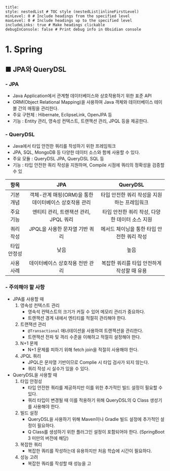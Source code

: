 ```table-of-contents
title: 
style: nestedList # TOC style (nestedList|inlineFirstLevel)
minLevel: 0 # Include headings from the specified level
maxLevel: 0 # Include headings up to the specified level
includeLinks: true # Make headings clickable
debugInConsole: false # Print debug info in Obsidian console
```

# 1. Spring
## ■ JPA와 QueryDSL

### - JPA
- Java Application에서 관계형 데이터베이스와 상호작용하기 위한 표준 API
- ORM(Object Relational Mapping)을 사용하여 Java 객체와 데이터베이스 테이블 간의 매핑을 관리한다.
- 주요 구현체 : Hibernate, EclipseLink, OpenJPA 등
- 기능 : Entity 관리, 영속성 컨텍스트, 트랜잭션 관리, JPQL 등을 제공한다.

### - QueryDSL
- Java에서 타입 안전한 쿼리를 작성하기 위한 프레임워크
- JPA, SQL, MongoDB 등 다양한 데이터 소스와 함께 사용할 수 있다.
- 주요 모듈 : QueryDSL JPA, QueryDSL SQL 등
- 기능 : 타입 안전한 쿼리 작성을 지원하며, Compile 시점에 쿼리의 정확성을 검증할 수 있

|   항목   |               JPA                |          QueryDSL           |
| :----: | :------------------------------: | :-------------------------: |
| 기본 개념  | 객체-관계 매핑(ORM)을 통한 데이터베이스 상호작용 관리 |  타입 안전한 쿼리 작성을 지원하는 프레임워크   |
| 주요 기능  |     엔티티 관리, 트랜잭션 관리, JPQL 쿼리     | 타입 안전한 쿼리 작성, 다양한 데이터 소스 지원 |
| 쿼리 작성  |       JPQL을 사용한 문자열 기반 쿼리        |  메서드 체이닝을 통한 타입 안전한 쿼리 작성   |
| 타입 안정성 |                낮음                |             높음              |
| 사용 사례  |        데이터베이스 상호작용 전반 관리         |  복잡한 쿼리를 타입 안전하게 작성할 때 유용   |
### - 주의해야 할 사항
- JPA를 사용할 때
    1. 영속성 컨텍스트 관리
         - 영속석 컨텍스트의 크기가 커질 수 있어 메모리 관리가 중요하다.
         - 트랜잭션 경계 내에서 엔티티를 적절히 관리해야 한다.
    2. 트랜잭션 관리
         - `@Transactional` 애너테이션을 사용하여 트랜잭션을 관리한다.
         - 트랜잭션 전파 및 격리 수준을 이해하고 적절히 설정해야 한다.
    3. N+1 문제
         - N+1 문제를 피하기 위해 fetch join을 적절히 사용해야 한다.
    4. JPQL 쿼리
         - JPQL은 문자열 기반이므로 Complie 시 타입 검사가 되지 않는다.
         - 쿼리 작성 시 실수가 있을 수 있다.
- QueryDSL을 사용할 때
	1. 타입 안정성
	     - 타입 안전한 쿼리를 제공하지만 이를 위한 추가적인 빌드 설정이 필요할 수 있다.
	     - 쿼리 타입이 변경될 때 이를 적용하기 위해 QueryDSL의 Q Class 생성기를 사용해야 한다.
	2. 빌드 설정
	     - QueryDSL을 사용하기 위해 Maven이나 Gradle 빌드 설정에 추가적인 설정이 필요하다.
	     - Q Class를 생성하기 위한 플러그인 설정이 포함되어야 한다.
	       (SpringBoot 3 미만의 버전에 해당)
	3. 복잡한 쿼리
	     - 복잡한 쿼리를 작성하는데 유용하지만 처음 학습에 시간이 필요하다.
	4. 성능 고려
	     - 복잡한 쿼리를 작성할 때 성능을 고